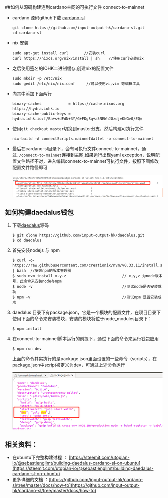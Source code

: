 ##如何从源码构建连到cardano主网的可执行文件 connect-to-mainnet

* cardano 源码github下载 [cardano-sl]( https://github.com/input-output-hk/cardano-sl.git)

  ```
  git clone https://github.com/input-output-hk/cardano-sl.git
  cd cardano-sl
  ```
* nix 安装   
  ```
  sudo apt-get install curl       //安装curl
  curl https://nixos.org/nix/install | sh    //使用curl安装nix
  ```
* 之后使用签名的IOHK二进制缓存,创建nix的配置文件
  ```
  sudo mkdir -p /etc/nix
  sudo gedit /etc/nix/nix.conf     //可以使用vi,vim 等编辑工具
  ```
* 向其中添加下面两行
  ```
  binary-caches            = https://cache.nixos.org https://hydra.iohk.io
  binary-cache-public-keys = hydra.iohk.io:f/Ea+s+dFdN+3Y/G+FDgSq+a5NEWhJGzdjvKNGv0/EQ=
  ```
* 使用`git checkout master`切换到master分支，然后构建可执行文件
  ```
  nix-build -A connectScripts.mainnetWallet -o connect-to-mainnet
  ```
* 最后在cardano-sl目录下，会有可执行文件connect-to-mainnet，通过`./connect-to-mainnet`连接到主网,如果运行出现yaml exception，说明配置文件路径不对，进入编辑connetc-to-mainnet可执行文件，按照下图修改配置文件路径即可

  ![](https://github.com/jiabinC/cardano/blob/master/%E5%BE%AE%E4%BF%A1%E6%88%AA%E5%9B%BE_20180807102135.png)
  
  
## 如何构建daedalus钱包

  1. 下载[daedalus](https://github.com/input-output-hk/daedalus.git)源码
     ```
     $ git clone https://github.com/input-output-hk/daedalus.git
     $ cd daedalus
     ```

  2. 首先安装nodejs 与 npm
     ```
     $ curl -o- https://raw.githubusercontent.com/creationix/nvm/v0.33.11/install.sh | bash  //安装npm的版本管理器 
     $ sudo nvm install x.y.z                         // x,y,z 为node版本号，此命令来安装node与npm
     $ node -v                                        //测试node是否安装成功
     $ npm -v                                         //测试npm 是否安装成功
     ```
  3. daedalus 目录下有package.json，它是一个模块的配置文件，在项目目录下使用下面的命令来安装模块，安装的模块将位于node_modules目录下：
     ```
     $ npm install
     ```
  4. 在connect-to-mainnet脚本运行的前提下，通过下面的命令来运行钱包应用
     ```
     $ npm run dev
     ```
     上面的命令其实执行的是package.json里面设置的一些命令（scripts），在package.json中script被定义为dev，可通过上述命令运行
     
     ![](https://github.com/jiabinC/cardano/blob/master/%E5%BE%AE%E4%BF%A1%E6%88%AA%E5%9B%BE_20180807104410.png)
     
  
  





## 相关资料：
* 在ubuntu下完整构建过程 ： [https://steemit.com/utopian-io/@sebastiengllmt/building-daedalus-cardano-sl-on-ubuntu](https://steemit.com/utopian-io/@sebastiengllmt/building-daedalus-cardano-sl-on-ubuntu)
* 更多详细的文档 ：[https://github.com/input-output-hk/cardano-sl/tree/master/docs/how-to](https://github.com/input-output-hk/cardano-sl/tree/master/docs/how-to)
